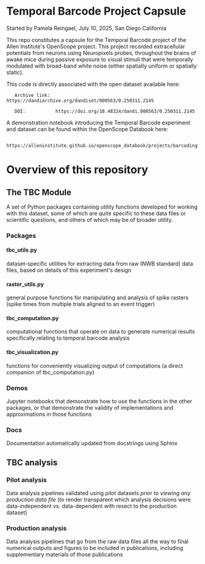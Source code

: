 # Temporal Barcode Project Capsule
Started by Pamela Reingael, July 10, 2025, San Diego California

This repo constitutes a capsule for the Temporal Barcode project of the Allen Institute's OpenScope project. This project recorded extracellular potentials from neurons using Neuropixels probes, throughout the brains of awake mice during passive exposure to visual stimuli that were temporally modulated with broad-band white noise (either spatially uniform or spatially static).

This code is directly associated with the open dataset available here:

       Archive link:  https://dandiarchive.org/dandiset/000563/0.250311.2145

       DOI:           https://doi.org/10.48324/dandi.000563/0.250311.2145

A demonstration notebook introducing the Temporal Barcode experiment and dataset can be found within the OpenScope Databook here:

       https://alleninstitute.github.io/openscope_databook/projects/barcoding.html

# Overview of this repository  
## The TBC Module
A set of Python packages containing utility functions developed for working with this dataset, some of which are quite specific to these data files or scientific questions, and others of which may be of broader utility.

### Packages
#### tbc_utils.py         
   dataset-specific utilities for extracting data from raw (NWB standard) data files, based on details of this experiment's design
#### raster_utils.py      
   general purpose functions for manipulating and analysis of spike rasters (spike times from multiple trials aligned to an event trigger)
#### tbc_computation.py   
   computational functions that operate on data to generate numerical results specifically relating to temporal barcode analysis
#### tbc_visualization.py 
   functions for conveniently visualizing output of computations (a direct companion of tbc_computation.py)

### Demos
Jupyter notebooks that demonstrate how to use the functions in the other packages, or that demonstrate the validity of implementations and approximations in those functions
### Docs
Documentation automatically updated from docstrings using Sphinx

## TBC analysis
### Pilot analysis
Data analysis pipelines validated using pilot datasets *prior to viewing any production data file* (to render transparent which analysis decisions were data-independent vs. data-dependent with resect to the production dataset)
### Production analysis
Data analysis pipelines that go from the raw data files all the way to final numerical outputs and figures to be included in publications, including supplementary materials of those publications


